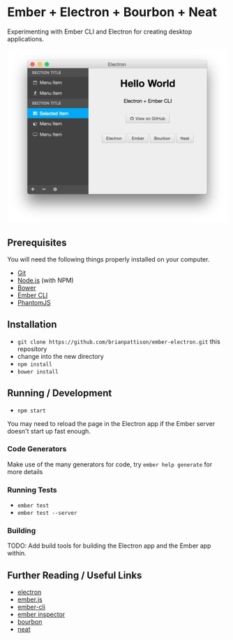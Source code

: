# Ember + Electron + Bourbon + Neat

Experimenting with Ember CLI and Electron for creating desktop applications.

![Screenshot](screenshot.png)

## Prerequisites

You will need the following things properly installed on your computer.

* [Git](http://git-scm.com/)
* [Node.js](http://nodejs.org/) (with NPM)
* [Bower](http://bower.io/)
* [Ember CLI](http://www.ember-cli.com/)
* [PhantomJS](http://phantomjs.org/)

## Installation

* `git clone https://github.com/brianpattison/ember-electron.git` this repository
* change into the new directory
* `npm install`
* `bower install`

## Running / Development

* `npm start`

You may need to reload the page in the Electron app if the Ember server doesn't start up fast enough.

### Code Generators

Make use of the many generators for code, try `ember help generate` for more details

### Running Tests

* `ember test`
* `ember test --server`

### Building

TODO: Add build tools for building the Electron app and the Ember app within.

## Further Reading / Useful Links

* [electron](http://electron.atom.io)
* [ember.js](http://emberjs.com/)
* [ember-cli](http://www.ember-cli.com/)
* [ember inspector](https://chrome.google.com/webstore/detail/ember-inspector/bmdblncegkenkacieihfhpjfppoconhi)
* [bourbon](http://bourbon.io)
* [neat](http://neat.bourbon.io)
